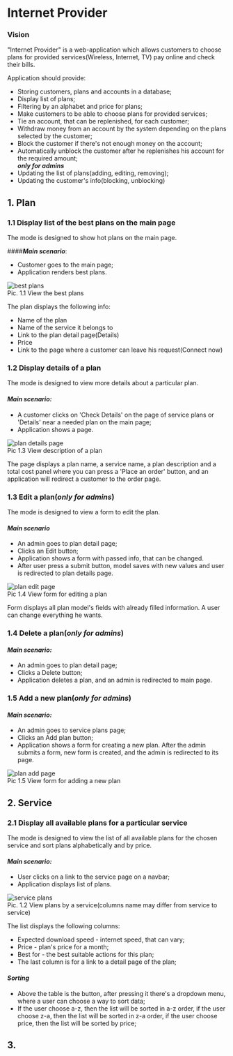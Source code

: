 # Internet Provider

### Vision

"Internet Provider" is a web-application which allows customers to choose plans 
for provided services(Wireless, Internet, TV) pay online and check their bills.

Application should provide:
- Storing customers, plans and accounts in a database;
- Display list of plans;
- Filtering by an alphabet and price for plans;
- Make customers to be able to choose plans for provided services;
- Tie an account, that can be replenished, for each customer;
- Withdraw money from an account by the system depending on the plans selected 
  by the customer;
- Block the customer if there's not enough money on the account;
- Automatically unblock the customer after he replenishes his account 
  for the required amount;<br/>
  ***only for admins***
- Updating the list of plans(adding, editing, removing);
- Updating the customer's info(blocking, unblocking)

## 1. Plan
### 1.1 Display list of the best plans on the main page
The mode is designed to show hot plans on the main page.

####***Main scenario***:
- Customer goes to the main page;
- Application renders best plans.

![best plans](./pics/best_plans.jpg)<br/>
Pic. 1.1 View the best plans

The plan displays the following info:
- Name of the plan
- Name of the service it belongs to
- Link to the plan detail page(Details)
- Price
- Link to the page where a customer can leave his request(Connect now)

### 1.2 Display details of a plan

The mode is designed to view more details about a particular plan.

#### ***Main scenario:***
- A customer clicks on 'Check Details' on the page of service plans or 'Details' near
  a needed plan on the main page;
- Application shows a page.

![plan details page](./pics/plan_details.jpg)<br/>
Pic 1.3 View description of a plan

The page displays a plan name, a service name, a plan description and 
a total cost panel where you can press a 'Place an order' button, and an application
will redirect a customer to the order page.

### 1.3 Edit a plan(*only for admins*)

The mode is designed to view a form to edit the plan.

#### ***Main scenario***
- An admin goes to plan detail page;
- Clicks an Edit button;
- Application shows a form with passed info, that can be changed.
- After user press a submit button, model saves with new values and 
  user is redirected to plan details page.

![plan edit page](./pics/plan_edit.jpg)<br/>
Pic 1.4 View form for editing a plan

Form displays all plan model's fields with already filled information. 
A user can change everything he wants.

### 1.4 Delete a plan(*only for admins*)

#### ***Main scenario:***
- An admin goes to plan detail page;
- Clicks a Delete button;
- Application deletes a plan, and an admin is redirected to main page.

### 1.5 Add a new plan(*only for admins*)

#### ***Main scenario:***
- An admin goes to service plans page;
- Clicks an Add plan button;
- Application shows a form for creating a new plan. 
  After the admin submits a form, new form is created,
  and the admin is redirected to its page.
  
![plan add page](./pics/plan_add.jpg)<br/>
Pic 1.5 View form for adding a new plan

## 2. Service

### 2.1 Display all available plans for a particular service

The mode is designed to view the list of all available plans for the chosen service
and sort plans alphabetically and by price.

#### ***Main scenario:***
- User clicks on a link to the service page on a navbar;
- Application displays list of plans.

![service plans](./pics/service_plans.jpg)<br/>
Pic. 1.2 View plans by a service(columns name may differ from service to service)

The list displays the following columns:
- Expected download speed - internet speed, that can vary;
- Price - plan's price for a month;
- Best for - the best suitable actions for this plan;
- The last column is for a link to a detail page of the plan;

#### ***Sorting***
- Above the table is the button, after pressing it there's a dropdown menu, 
  where a user can choose a way to sort data;
- If the user choose a-z, then the list will be sorted in a-z order, 
  if the user choose z-a, then the list will be sorted in z-a order,
  if the user choose price, then the list will be sorted by price;
  
## 3. 